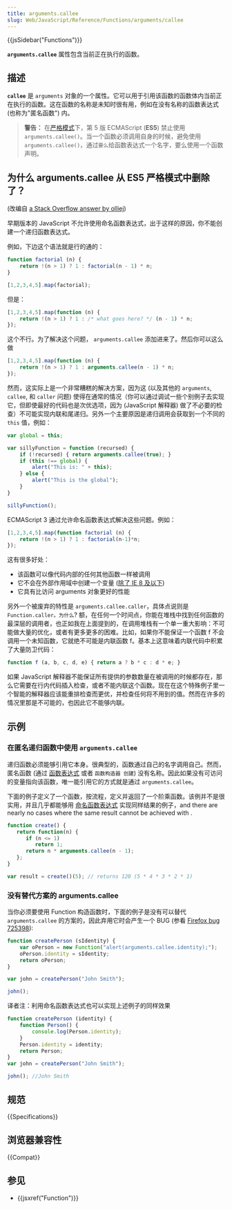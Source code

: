 ```yaml
---
title: arguments.callee
slug: Web/JavaScript/Reference/Functions/arguments/callee
---
```


{{jsSidebar("Functions")}}

**`arguments.callee`** 属性包含当前正在执行的函数。

## 描述

**`callee`** 是 `arguments` 对象的一个属性。它可以用于引用该函数的函数体内当前正在执行的函数。这在函数的名称是未知时很有用，例如在没有名称的函数表达式 (也称为"匿名函数") 内。

> **警告：** 在[严格模式](/zh-CN/docs/JavaScript/Reference/Functions_and_function_scope/Strict_mode)下，第 5 版 ECMAScript (**ES5**) 禁止使用 `arguments.callee()`。当一个函数必须调用自身的时候，避免使用 `arguments.callee()`，通过`要么`给函数表达式一个名字，要么使用一个函数声明。

## 为什么 arguments.callee 从 ES5 严格模式中删除了？

(改编自 [a Stack Overflow answer by olliej](http://stackoverflow.com/a/235760/578288))

早期版本的 JavaScript 不允许使用命名函数表达式，出于这样的原因，你不能创建一个递归函数表达式。

例如，下边这个语法就是行的通的：

```js
function factorial (n) {
    return !(n > 1) ? 1 : factorial(n - 1) * n;
}

[1,2,3,4,5].map(factorial);
```

但是：

```js
[1,2,3,4,5].map(function (n) {
    return !(n > 1) ? 1 : /* what goes here? */ (n - 1) * n;
});
```

这个不行。为了解决这个问题， `arguments.callee` 添加进来了。然后你可以这么做

```js
[1,2,3,4,5].map(function (n) {
    return !(n > 1) ? 1 : arguments.callee(n - 1) * n;
});
```

然而，这实际上是一个非常糟糕的解决方案，因为这 (以及其他的 `arguments`, `callee`, 和 `caller` 问题) 使得在通常的情况（你可以通过调试一些个别例子去实现它，但即使最好的代码也是次优选项，因为 (JavaScript 解释器) 做了不必要的检查）不可能实现内联和尾递归。另外一个主要原因是递归调用会获取到一个不同的 `this` 值，例如：

```js
var global = this;

var sillyFunction = function (recursed) {
    if (!recursed) { return arguments.callee(true); }
    if (this !== global) {
        alert("This is: " + this);
    } else {
        alert("This is the global");
    }
}

sillyFunction();
```

ECMAScript 3 通过允许命名函数表达式解决这些问题。例如：

```js
[1,2,3,4,5].map(function factorial (n) {
    return !(n > 1) ? 1 : factorial(n-1)*n;
});
```

这有很多好处：

- 该函数可以像代码内部的任何其他函数一样被调用
- 它不会在外部作用域中创建一个变量 ([除了 IE 8 及以下](http://kangax.github.io/nfe/#example_1_function_expression_identifier_leaks_into_an_enclosing_scope))
- 它具有比访问 arguments 对象更好的性能

另外一个被废弃的特性是 `arguments.callee.caller`，具体点说则是 `Function.caller。为什么`? 额，在任何一个时间点，你能在堆栈中找到任何函数的最深层的调用者，也正如我在上面提到的，在调用堆栈有一个单一重大影响：不可能做大量的优化，或者有更多更多的困难。比如，如果你不能保证一个函数 f 不会调用一个未知函数，它就绝不可能是内联函数 f。基本上这意味着内联代码中积累了大量防卫代码：

```js
function f (a, b, c, d, e) { return a ? b * c : d * e; }
```

如果 JavaScript 解释器不能保证所有提供的参数数量在被调用的时候都存在，那么它需要在行内代码插入检查，或者不能内联这个函数。现在在这个特殊例子里一个智能的解释器应该能重排检查而更优，并检查任何将不用到的值。然而在许多的情况里那是不可能的，也因此它不能够内联。

## 示例

### 在匿名递归函数中使用 `arguments.callee`

递归函数必须能够引用它本身。很典型的，函数通过自己的名字调用自己。然而，匿名函数 (通过 [函数表达式](/zh-CN/docs/JavaScript/Reference/Operators/function) 或者 `函数构造器 创建`) 没有名称。因此如果没有可访问的变量指向该函数，唯一能引用它的方式就是通过 `arguments.callee`。

下面的例子定义了一个函数，按流程，定义并返回了一个阶乘函数。该例并不是很实用，并且几乎都能够用 [命名函数表达式](/zh-CN/docs/JavaScript/Reference/Operators/function) 实现同样结果的例子，and there are nearly no cases where the same result cannot be achieved with .

```js
function create() {
   return function(n) {
      if (n <= 1)
         return 1;
      return n * arguments.callee(n - 1);
   };
}

var result = create()(5); // returns 120 (5 * 4 * 3 * 2 * 1)
```

### 没有替代方案的 arguments.callee

当你必须要使用 Function 构造函数时，下面的例子是没有可以替代 `arguments.callee` 的方案的，因此弃用它时会产生一个 BUG (参看 [Firefox bug 725398](https://bugzil.la/725398)):

```js
function createPerson (sIdentity) {
    var oPerson = new Function("alert(arguments.callee.identity);");
    oPerson.identity = sIdentity;
    return oPerson;
}

var john = createPerson("John Smith");

john();
```

译者注：利用命名函数表达式也可以实现上述例子的同样效果

```js
function createPerson (identity) {
    function Person() {
        console.log(Person.identity);
    }
    Person.identity = identity;
    return Person;
}
var john = createPerson("John Smith");

john(); //John Smith
```

## 规范

{{Specifications}}

## 浏览器兼容性

{{Compat}}

## 参见

- {{jsxref("Function")}}
